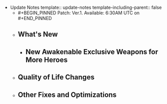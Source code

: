 - Update Notes
  template:: update-notes
  template-including-parent:: false
	- #+BEGIN_PINNED
	  Patch: Ver.1.
	  Available: 6:30AM UTC on 
	  #+END_PINNED
	- **What's New**
		-
		- **New Awakenable Exclusive Weapons for More Heroes**
			-
	- **Quality of Life Changes**
		-
	- **Other Fixes and Optimizations**
		-